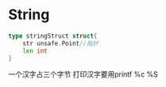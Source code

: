 # String

```go
type stringStruct struct{
	str unsafe.Point//指针
	len int
}

```

一个汉字占三个字节
打印汉字要用printf %c %S